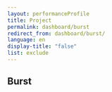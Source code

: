```yaml
---
layout: performanceProfile
title: Project
permalink: dashboard/burst
redirect_from: dashboard/burst/
language: en
display-title: "false"
list: exclude
---
```


## Burst